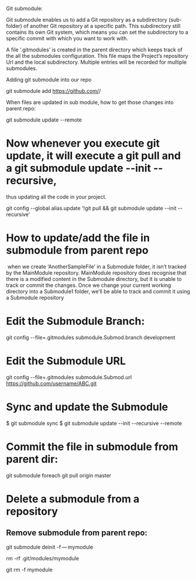 Git submodule:

Git submodule enables us to add a Git repository as a subdirectory (sub-folder) of another Git repository at a specific
path. This subdirectory still contains its own Git system, which means you can set the subdirectory to a specific commit
with which you want to work with.

A file ‘.gitmodules’ is created in the parent directory which keeps track of the all the submodules configuration.
This file maps the Project’s repository Url and the local subdirectory. Multiple entries will be recorded for multiple
submodules.


Adding git submodule into our repo

git submodule add https://github.com/<user>/<submodule> <submodule-dir>

When files are updated in sub module, how to get those changes into parent repo:

 git submodule update --remote


# Now whenever you execute git update, it will execute a git pull and a git submodule update --init --recursive,
thus updating all the code in your project.

git config --global alias.update '!git pull && git submodule update --init --recursive'

# How to update/add the file in submodule from parent repo

 when we create ‘AnotherSampleFile’ in a Submodule folder, it isn’t tracked by the MainModule repository.
MainModule repository does recognise that there is a modified content in the Submodule directory,
but it is unable to track or commit the changes. Once we change your current working directory into a Submodule1 folder,
we’ll be able to track and commit it using a Submodule repository

# Edit the Submodule Branch:

git config --file=.gitmodules submodule.Submod.branch development

# Edit the Submodule URL

git config --file=.gitmodules submodule.Submod.url https://github.com/username/ABC.git

# Sync and update the Submodule

$  git submodule sync
$  git submodule update --init --recursive --remote

# Commit the file in submodule from parent dir:

git submodule foreach git pull origin master

# Delete a submodule from a repository
## Remove submodule from parent repo:

git submodule deinit -f — mymodule

rm -rf .git/modules/mymodule

git rm -f mymodule 